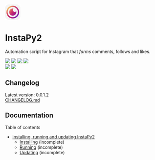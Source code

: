 <img src="instapy2.png" width="50px"></img>
# InstaPy2
Automation script for Instagram that *farms* comments, follows and likes.

<span>
<img src="https://img.shields.io/static/v1?label=Built%20with&message=Instagrapi&color=yellow"/>
<img src="https://img.shields.io/static/v1?label=Built%20with&message=Python%203.10.7&color=red"/>
<a href="https://discord.gg/TY8pt8e5Xg" style="text-decoration: none; border: none; outline: 0;">
  <img src="https://img.shields.io/static/v1?label=Connect%20via&message=Discord&color=5865F2"/>
</a>
<img src="https://img.shields.io/static/v1?label=License&message=GPLv3&color=blue"/>
</span>
<br />
<span>
<a href="https://buymeacoffee.com/antiquecodes" style="text-decoration: none; border: none; outline: 0;">
  <img src="https://img.shields.io/static/v1?label=Support&message=Buy%20Me%20A%20Coffee&color=yellow"/>
</a>
<a href="https://paypal.com/paypalme/officialantique" style="text-decoration: none; border: none; outline: 0;">
  <img src="https://img.shields.io/static/v1?label=Support&message=PayPal&color=009cde"/>
</a>
</span>

## Changelog
Latest version: 0.0.1.2  
[CHANGELOG.md](CHANGELOG.md)

## Documentation
Table of contents
- [Installing, running and updating InstaPy2](documentation/install-run-update.md)
  - [Installing](documentation/install-and-run.md#installing) (incomplete)
  - [Running](documentation/install-and-run.md#running) (incomplete)
  - [Updating](documentation/install-and-run.md#updating) (incomplete)
